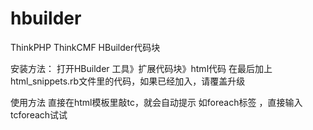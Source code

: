 hbuilder
========

ThinkPHP ThinkCMF HBuilder代码块

安装方法：
打开HBuilder 工具》扩展代码块》html代码
在最后加上html_snippets.rb文件里的代码，如果已经加入，请覆盖升级

使用方法
直接在html模板里敲tc，就会自动提示
如foreach标签 ，直接输入tcforeach试试





